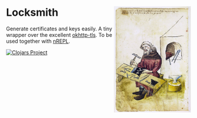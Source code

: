 # <img align="right" src="locksmith.png" width="210" height="291"> Locksmith

Generate certificates and keys easily. A tiny wrapper over the excellent [okhttp-tls](https://github.com/square/okhttp/tree/master/okhttp-tls).
To be used together with [nREPL](https://github.com/nrepl/nrepl).

[![Clojars Project](https://img.shields.io/clojars/v/com.github.ivarref/locksmith.svg)](https://clojars.org/com.github.ivarref/locksmith)

